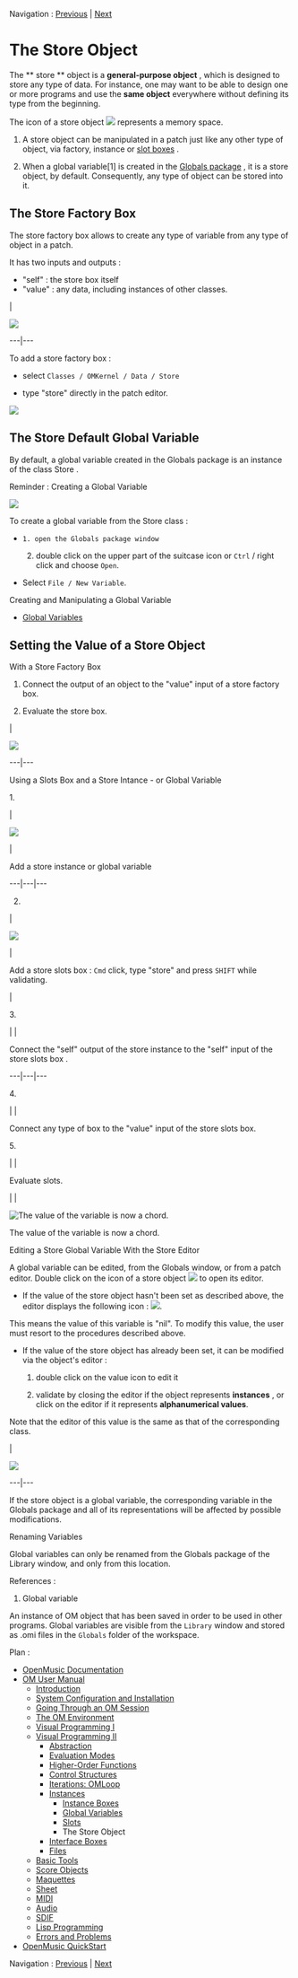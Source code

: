 
Navigation : [Previous](SlotsBox "page précédente\(Slots\)") |
[Next](InterfaceBoxes "Next\(Interface Boxes\)")

# The Store Object

The  ** store ** object is a **general-purpose object** , which is designed to
store any type of data. For instance, one may want to be able to design one or
more programs and use the **same object** everywhere without defining its type
from the beginning.

The icon of a store object ![](../res/store_icon.png) represents a memory
space.

  1. A store object can be manipulated in a patch just like any other type of object, via factory, instance or  [ slot boxes](SlotsBox) . 

  2. When a global variable[1] is created in the  [ Globals package](Packages) , it is a store object, by default. Consequently, any type of object can be stored into it. 

## The Store Factory Box

The store factory box allows to create any type of variable from any type of
object in a patch.

It has two inputs and outputs :

  * "self" : the store box itself
  * "value" : any data, including instances of other classes.

|

![](../res/storebox.png)  
  
---|---  
  
To add a store factory box :

  * select `Classes / OMKernel / Data / Store`

  * type "store" directly in the patch editor.

![](../res/addstore.png)

## The Store Default Global Variable

By default, a global variable created in the Globals package is an instance of
the class  Store .

Reminder : Creating a Global Variable

![](../res/new-global_2.png)

To create a global variable from the Store class :

  *     1. open the Globals package window 

    2. double click on the upper part of the suitcase icon or `Ctrl` / right click and choose `Open`.

  * Select `File / New Variable`.

Creating and Manipulating a Global Variable

  * [Global Variables](GlobalVariables)

## Setting the Value of a Store Object

With a Store Factory Box

  1. Connect the output of an object to the "value" input of a store factory box.

  2. Evaluate the store box.

|

![](../res/storefrompatch.png)  
  
---|---  
  
Using a Slots Box and a Store Intance - or Global Variable

1\.

|

![](../res/strobox_icon.png)

|

Add a  store instance or global variable  
  
---|---|---  
  
2.

|

![](../res/slotsstore_icon.png)

|

Add a store slots box : `Cmd` click, type "store" and press `SHIFT` while
validating.  
  
|

3\.

| |

Connect the "self" output of the  store instance  to the "self" input of the
store slots box .  
  
---|---|---  
  
4\.

| |

Connect any type of box to the "value" input of the store slots box.  
  
5\.

| |

Evaluate slots.  
  
| |  
  
![The value of the variable is now a chord.](../res/editorvar.png)

The value of the variable is now a chord.  
  
Editing a Store Global Variable With the Store Editor

A global variable can be edited, from the Globals window, or from a patch
editor. Double click on the icon of a store object ![](../res/store_icon.png)
to open its editor.

  * If the value of the store object hasn't been set as described above, the editor displays the following icon : ![](../res/iconnil_icon.png).

This means the value of this variable is "nil". To modify this value, the user
must resort to the procedures described above.

  * If the value of the store object has already been set, it can be modified via the object's editor : 

    1. double click on the value icon to edit it

    2. validate by closing the editor if the object represents **instances** , or click on the editor if it represents **alphanumerical values**. 

Note that the editor of this value is the same as that of the corresponding
class.

|

[![](../res/retourglobal_1.png)](../res/retourglobal.png "Cliquez pour
agrandir")  
  
---|---  
  
If the store object is a global variable, the corresponding variable in the
Globals package and all of its representations will be affected by possible
modifications.

Renaming Variables

Global variables can only be renamed from the Globals package of the Library
window, and only from this location.

References :

  1. Global variable

An instance of OM object that has been saved in order to be used in other
programs. Global variables are visible from the `Library` window and stored as
.omi files in the `Globals` folder of the workspace.

Plan :

  * [OpenMusic Documentation](OM-Documentation)
  * [OM User Manual](OM-User-Manual)
    * [Introduction](00-Sommaire)
    * [System Configuration and Installation](Installation)
    * [Going Through an OM Session](Goingthrough)
    * [The OM Environment](Environment)
    * [Visual Programming I](BasicVisualProgramming)
    * [Visual Programming II](AdvancedVisualProgramming)
      * [Abstraction](Abstraction)
      * [Evaluation Modes](EvalModes)
      * [Higher-Order Functions](HighOrder)
      * [Control Structures](Control)
      * [Iterations: OMLoop](OMLoop)
      * [Instances](Instances)
        * [Instance Boxes](InstanceBoxes)
        * [Global Variables](GlobalVariables)
        * [Slots](SlotsBox)
        * The Store Object
      * [Interface Boxes](InterfaceBoxes)
      * [Files](Files)
    * [Basic Tools](BasicObjects)
    * [Score Objects](ScoreObjects)
    * [Maquettes](Maquettes)
    * [Sheet](Sheet)
    * [MIDI](MIDI)
    * [Audio](Audio)
    * [SDIF](SDIF)
    * [Lisp Programming](Lisp)
    * [Errors and Problems](errors)
  * [OpenMusic QuickStart](QuickStart-Chapters)

Navigation : [Previous](SlotsBox "page précédente\(Slots\)") |
[Next](InterfaceBoxes "Next\(Interface Boxes\)")

